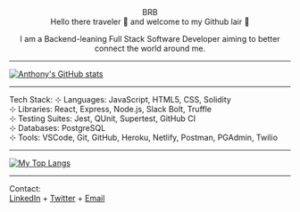 <div align='center'>BRB</div>
<div align='center'>
Hello there traveler 👋 and welcome to my Github lair 🐉

I am a Backend-leaning Full Stack Software Developer aiming to better connect the world around me.</div>


---


[![Anthony's GitHub stats](https://github-readme-stats.vercel.app/api?username=Anthony-Rosario&hide=stars,issues&show_icons=true&include_all_commits=true&theme=vision-friendly-dark)](https://github.com/Anthony-Rosario/github-readme-stats)


---


Tech Stack:
⊹ Languages: JavaScript, HTML5, CSS, Solidity</br>
⊹ Libraries: React, Express, Node.js, Slack Bolt, Truffle</br>
⊹ Testing Suites: Jest, QUnit, Supertest, GitHub CI</br>
⊹ Databases: PostgreSQL</br>
⊹ Tools: VSCode, Git, GitHub, Heroku, Netlify, Postman, PGAdmin, Twilio</br>

---


[![My Top Langs](https://github-readme-stats.vercel.app/api/top-langs/?username=Anthony-Rosario&theme=vision-friendly-dark)](https://github.com/Anthony-Rosario/github-readme-stats)

---

Contact:</br>
<a href='https://www.linkedin.com/in/anthony-rosario'>LinkedIn</a> + <a href='https://twitter.com/discountkarate'>Twitter</a> + <a href='mailto: anthonymrosario225@gmail.com'>Email</a>
